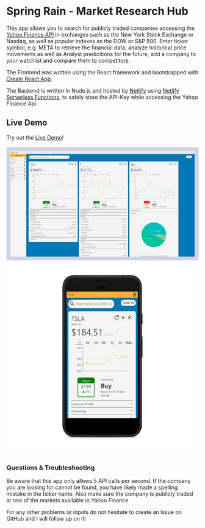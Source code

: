 # Spring Rain - Market Research Hub

This app allows you to search for publicly traded companies accessing the [Yahoo Finance API](https://rapidapi.com/apidojo/api/yh-finance) 
in exchanges such as the New York Stock Exchange or Nasdaq, as well as popular indexes as the DOW or S&P 500. Enter ticker symbol, e.g. META to 
retrieve the financial data, analyze historical price movements as well as Analyst predicitions for the future, add a 
company to your watchlist and compare them to competitors.  

The Frontend was written using the React framework and bootstrapped with [Create React App](https://github.com/facebook/create-react-app).

The Backend is written in Node.js and hosted by [Netlify](https://www.netlify.com/) using [Netlify Serverless Functions](https://www.netlify.com/blog/intro-to-serverless-functions), 
to safely store the API-Key while accessing the Yahoo Finance Api.

## Live Demo

Try out the [Live Demo](https://springrainhub.com/)!
\
\
![Screenshot2](public/demoScreenshots/spring-rain-mockup.png)
\
![Screenshot2](public/demoScreenshots/spring-rain-mobile-mockup.png)


### Questions & Troubleshooting

Be aware that this app only allows 5 API calls per second. If the company you are looking for cannot be found, you have 
likely made a spelling mistake in the ticker name. Also make sure the company is publicly traded at one of the markets available in 
Yahoo Finance.

For any other problems or inputs do not hesitate to create an Issue on GitHub and I will follow up on it!
